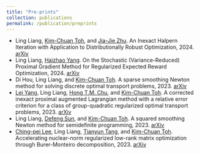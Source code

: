 ```yaml
---
title: "Pre-prints"
collection: publications
permalink: /publication/preprints
---
```


- Ling Liang, [Kim-Chuan Toh](https://blog.nus.edu.sg/mattohkc/), and [Jia-Jie Zhu](https://jj-zhu.github.io/). An Inexact Halpern Iteration with Application to Distributionally Robust Optimization, 2024. [arXiv](https://arxiv.org/abs/2402.06033)
- Ling Liang, [Haizhao Yang](https://haizhaoyang.github.io/). On the Stochastic (Variance-Reduced) Proximal Gradient Method for Regularized Expected Reward Optimization, 2024. [arXiv](https://arxiv.org/abs/2401.12508) 
- Di Hou, Ling Liang, and [Kim-Chuan Toh](https://blog.nus.edu.sg/mattohkc/). A sparse smoothing Newton method for solving discrete optimal transport problems, 2023. [arXiv](https://arxiv.org/abs/2311.06448)
- [Lei Yang](https://sites.google.com/site/yangleimath/), Ling Liang, [Hong T.M. Chu](https://scholar.google.com/citations?user=ZLXxF3YAAAAJ&hl=en), and [Kim-Chuan Toh](https://blog.nus.edu.sg/mattohkc/). A corrected inexact proximal augmented Lagrangian method with a relative error criterion for a class of group-quadratic regularized optimal transport problems, 2023. [arXiv](https://arxiv.org/abs/2311.01976)
- Ling Liang, [Defeng Sun](https://www.polyu.edu.hk/ama/profile/dfsun/), and [Kim-Chuan Toh](https://blog.nus.edu.sg/mattohkc/). A squared smoothing Newton method for semidefinite programming, 2023. [arXiv](https://arxiv.org/abs/2303.05825)
- [Ching-pei Lee](https://leepei.github.io/), Ling Liang, [Tianyun Tang](https://www.researchgate.net/profile/Tianyun-Tang), and [Kim-Chuan Toh](https://blog.nus.edu.sg/mattohkc/). Accelerating nuclear-norm regularized low-rank matrix optimization through Burer-Monteiro decomposition, 2023. [arXiv](https://arxiv.org/abs/2204.14067)